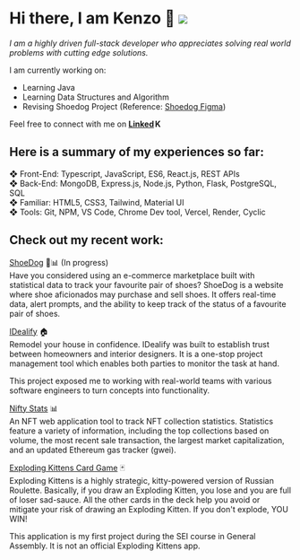 # Hi there, I am Kenzo 👋 ![](https://komarev.com/ghpvc/?username=Kenzothd&label=PROFILE+VIEWS&style=flat-square")

_I am a highly driven full-stack developer who appreciates solving real world problems with cutting edge solutions._

I am currently working on:

- Learning Java
- Learning Data Structures and Algorithm
- Revising Shoedog Project (Reference: <a href="https://www.figma.com/file/R3KFHdSDhXDEP2dcyy4HSv/ShoeDog?node-id=0%3A1&t=cmePQZLjIHfMzRKh-1">Shoedog Figma</a>)

Feel free to connect with me on **<a align="center" href="https://www.linkedin.com/in/kenzothd/">Linked<img alt="Kenzo's LinkedIn" width="14px" src="https://raw.githubusercontent.com/peterthehan/peterthehan/master/assets/linkedin.svg" />
</a>**

## Here is a summary of my experiences so far: <br>

❖ Front-End: Typescript, JavaScript, ES6, React.js, REST APIs <br>
❖ Back-End: MongoDB, Express.js, Node.js, Python, Flask, PostgreSQL, SQL <br>
❖ Familiar: HTML5, CSS3, Tailwind, Material UI <br>
❖ Tools: Git, NPM, VS Code, Chrome Dev tool, Vercel, Render, Cyclic <br>

## Check out my recent work:

[ShoeDog](https://shoedog.vercel.app/) 👟📊 (In progress) <br>
Have you considered using an e-commerce marketplace built with statistical data to track your favourite pair of shoes? ShoeDog is a website where shoe aficionados may purchase and sell shoes. It offers real-time data, alert prompts, and the ability to keep track of the status of a favourite pair of shoes.

[IDealify](https://idealify.vercel.app/) 🏠 <br>
Remodel your house in confidence. IDealify was built to establish trust between homeowners and interior designers. It is a one-stop project management tool which enables both parties to monitor the task at hand.

This project exposed me to working with real-world teams with various software engineers to turn concepts into functionality.

[Nifty Stats](https://niftystats.vercel.app/) 📊
<br >
An NFT web application tool to track NFT collection statistics. Statistics feature a variety of information, including the top collections based on volume, the most recent sale transaction, the largest market capitalization, and an updated Ethereum gas tracker (gwei).

[Exploding Kittens Card Game](https://exploding-kittens-card-game.vercel.app/) 🃏
<br >
Exploding Kittens is a highly strategic, kitty-powered version of Russian Roulette. Basically, if you draw an Exploding Kitten, you lose and you are full of loser sad-sauce. All the other cards in the deck help you avoid or mitigate your risk of drawing an Exploding Kitten. If you don't explode, YOU WIN!

This application is my first project during the SEI course in General Assembly. It is not an official Exploding Kittens app.
